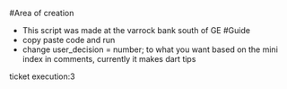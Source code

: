 #Area of creation
- This script was made at the varrock bank south of GE
#Guide
- copy paste code and run
- change user_decision = number; to what you want based on the mini index in comments, currently it makes dart tips

ticket execution:3